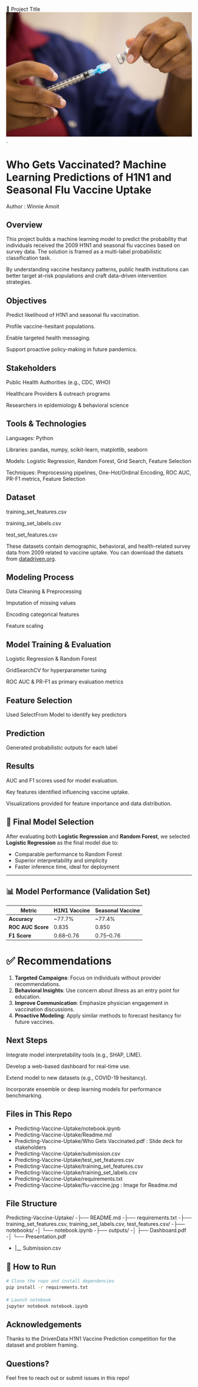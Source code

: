 🧠 Project Title
![Vaccine short](./flu-vaccine.jpg).

# Who Gets Vaccinated? Machine Learning Predictions of H1N1 and Seasonal Flu Vaccine Uptake

Author : Winnie Amoit

## Overview
This project builds a machine learning model to predict the probability that individuals received the 2009 H1N1 and seasonal flu vaccines based on survey data. The solution is framed as a multi-label probabilistic classification task.

By understanding vaccine hesitancy patterns, public health institutions can better target at-risk populations and craft data-driven intervention strategies.

## Objectives
Predict likelihood of H1N1 and seasonal flu vaccination.

Profile vaccine-hesitant populations.

Enable targeted health messaging.

Support proactive policy-making in future pandemics.

 ## Stakeholders
Public Health Authorities (e.g., CDC, WHO)

Healthcare Providers & outreach programs

Researchers in epidemiology & behavioral science


## Tools & Technologies
Languages: Python

Libraries: pandas, numpy, scikit-learn, matplotlib, seaborn

Models: Logistic Regression, Random Forest, Grid Search, Feature Selection

Techniques: Preprocessing pipelines, One-Hot/Ordinal Encoding, ROC AUC, PR-F1 metrics, Feature Selection


## Dataset
training_set_features.csv

training_set_labels.csv

test_set_features.csv

These datasets contain demographic, behavioral, and health-related survey data from 2009 related to vaccine uptake.
You can download the datsets from [datadriven.org](https://www.drivendata.org/competitions/66/flu-shot-learning/).


## Modeling Process
Data Cleaning & Preprocessing

Imputation of missing values

Encoding categorical features

Feature scaling

## Model Training & Evaluation

Logistic Regression & Random Forest

GridSearchCV for hyperparameter tuning

ROC AUC & PR-F1 as primary evaluation metrics

## Feature Selection

Used SelectFrom Model to identify key predictors

## Prediction

Generated probabilistic outputs for each label

## Results
AUC and F1 scores used for model evaluation.

Key features identified influencing vaccine uptake.

Visualizations provided for feature importance and data distribution.

## 🤖 Final Model Selection

After evaluating both **Logistic Regression** and **Random Forest**, we selected **Logistic Regression** as the final model due to:

- Comparable performance to Random Forest
- Superior interpretability and simplicity
- Faster inference time, ideal for deployment

---

## 📊 Model Performance (Validation Set)

| Metric               | H1N1 Vaccine | Seasonal Vaccine |
|----------------------|--------------|------------------|
| **Accuracy**         | ~77.7%       | ~77.4%           |
| **ROC AUC Score**    | 0.835        | 0.850            |
| **F1 Score**         | 0.68–0.76    | 0.75–0.76        |


# ✅ Recommendations

1. **Targeted Campaigns**: Focus on individuals without provider recommendations.
2. **Behavioral Insights**: Use concern about illness as an entry point for education.
3. **Improve Communication**: Emphasize physician engagement in vaccination discussions.
4. **Proactive Modeling**: Apply similar methods to forecast hesitancy for future vaccines.


## Next Steps
Integrate model interpretability tools (e.g., SHAP, LIME).

Develop a web-based dashboard for real-time use.

Extend model to new datasets (e.g., COVID-19 hesitancy).

Incorporate ensemble or deep learning models for performance benchmarking.

## Files in This Repo
- Predicting-Vaccine-Uptake/notebook.ipynb
- Predicting-Vaccine-Uptake/Readme.md
- Predicting-Vaccine-Uptake/Who Gets Vaccinated.pdf : Slide deck for stakeholders
- Predicting-Vaccine-Uptake/submission.csv
- Predicting-Vaccine-Uptake/test_set_features.csv
- Predicting-Vaccine-Uptake/training_set_features.csv
- Predicting-Vaccine-Uptake/training_set_labels.csv
- Predicting-Vaccine-Uptake/requirements.txt
- Predicting-Vaccine-Uptake/flu-vaccine.jpg : Image for Readme.md

## File Structure
Predicting-Vaccine-Uptake/
-├── README.md
-├── requirements.txt
-├── training_set_features.csv, training_set_labels.csv, test_features.csv/
-├── notebooks/
-│   └── notebook.ipynb
-├── outputs/
-│   ├── Dashboard.pdf
-│   └── Presentation.pdf
 -   |__ Submission.csv


## 📌 How to Run

```bash
# Clone the repo and install dependencies
pip install -r requirements.txt

# Launch notebook
jupyter notebook notebook.ipynb
```

## Acknowledgements
Thanks to the DrivenData H1N1 Vaccine Prediction competition for the dataset and problem framing.


## Questions?
Feel free to reach out or submit issues in this repo!